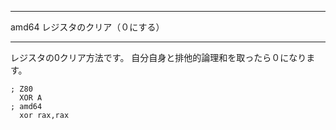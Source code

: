 


**************************************************


amd64 レジスタのクリア（０にする）


**************************************************


レジスタの0クリア方法です。
自分自身と排他的論理和を取ったら０になります。

```
; Z80
  XOR A
; amd64
  xor rax,rax
```
